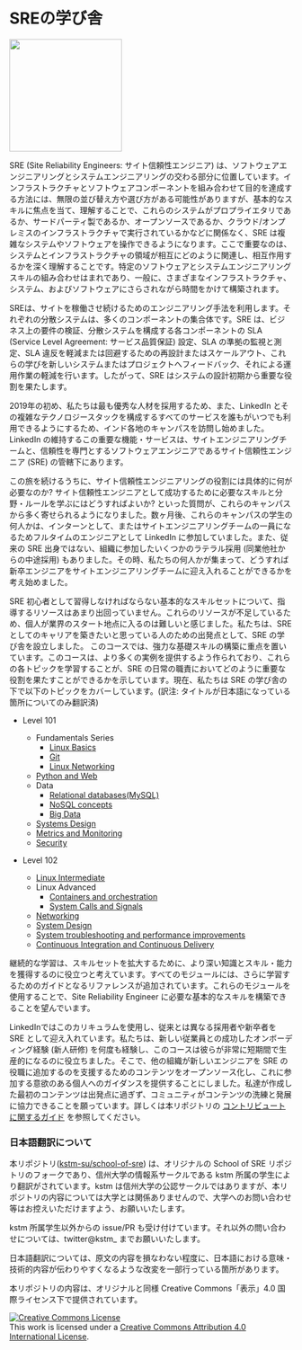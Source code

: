 # SREの学び舎

<img src="img/sos.png" width=200 >

SRE (Site Reliability Engineers: サイト信頼性エンジニア) は、ソフトウェアエンジニアリングとシステムエンジニアリングの交わる部分に位置しています。インフラストラクチャとソフトウェアコンポーネントを組み合わせて目的を達成する方法には、無限の並び替え方や選び方がある可能性がありますが、基本的なスキルに焦点を当て、理解することで、これらのシステムがプロプライエタリであるか、サードパーティ製であるか、オープンソースであるか、クラウド/オンプレミスのインフラストラクチャで実行されているかなどに関係なく、SRE は複雑なシステムやソフトウェアを操作できるようになります。ここで重要なのは、システムとインフラストラクチャの領域が相互にどのように関連し、相互作用するかを深く理解することです。特定のソフトウェアとシステムエンジニアリングスキルの組み合わせはまれであり、一般に、さまざまなインフラストラクチャ、システム、およびソフトウェアにさらされながら時間をかけて構築されます。



SREは、サイトを稼働させ続けるためのエンジニアリング手法を利用します。それぞれの分散システムは、多くのコンポーネントの集合体です。SRE は、ビジネス上の要件の検証、分散システムを構成する各コンポーネントの SLA (Service Level Agreement: サービス品質保証) 設定、SLA の準拠の監視と測定、SLA 違反を軽減または回避するための再設計またはスケールアウト、これらの学びを新しいシステムまたはプロジェクトへフィードバック、それによる運用作業の軽減を行います。したがって、SRE はシステムの設計初期から重要な役割を果たします。

2019年の初め、私たちは最も優秀な人材を採用するため、また、LinkedIn とその複雑なテクノロジースタックを構成するすべてのサービスを誰もがいつでも利用できるようにするため、インド各地のキャンパスを訪問し始めました。LinkedIn の維持するこの重要な機能・サービスは、サイトエンジニアリングチームと、信頼性を専門とするソフトウェアエンジニアであるサイト信頼性エンジニア (SRE) の管轄下にあります。

この旅を続けるうちに、サイト信頼性エンジニアリングの役割には具体的に何が必要なのか? サイト信頼性エンジニアとして成功するために必要なスキルと分野・ルールを学ぶにはどうすればよいか? といった質問が、これらのキャンパスから多く寄せられるようになりました。数ヶ月後、これらのキャンパスの学生の何人かは、インターンとして、またはサイトエンジニアリングチームの一員になるためフルタイムのエンジニアとして LinkedIn に参加していました。また、従来の SRE 出身ではない、組織に参加したいくつかのラテラル採用 (同業他社からの中途採用) もありました。その時、私たちの何人かが集まって、どうすれば新卒エンジニアをサイトエンジニアリングチームに迎え入れることができるかを考え始めました。

SRE 初心者として習得しなければならない基本的なスキルセットについて、指導するリソースはあまり出回っていません。これらのリソースが不足しているため、個人が業界のスタート地点に入るのは難しいと感じました。私たちは、SRE としてのキャリアを築きたいと思っている人のための出発点として、SRE の学び舎を設立しました。
このコースでは、強力な基礎スキルの構築に重点を置いています。このコースは、より多くの実例を提供するよう作られており、これらの各トピックを学習することが、SRE の日常の職責においてどのように重要な役割を果たすことができるかを示しています。現在、私たちは SRE の学び舎の下で以下のトピックをカバーしています。(訳注: タイトルが日本語になっている箇所についてのみ翻訳済)

-   Level 101
    -   Fundamentals Series
        -   [Linux Basics](https://linkedin.github.io/school-of-sre/level101/linux_basics/intro/)
        -   [Git](https://linkedin.github.io/school-of-sre/level101/git/git-basics/)
        -   [Linux Networking](https://linkedin.github.io/school-of-sre/level101/linux_networking/intro/)
    -   [Python and Web](https://linkedin.github.io/school-of-sre/level101/python_web/intro/)
    -   Data
        - [Relational databases(MySQL)](https://linkedin.github.io/school-of-sre/level101/databases_sql/intro/)
        -   [NoSQL concepts](https://linkedin.github.io/school-of-sre/level101/databases_nosql/intro/)
        -   [Big Data](https://linkedin.github.io/school-of-sre/level101/big_data/intro/)
    -   [Systems Design](https://linkedin.github.io/school-of-sre/level101/systems_design/intro/)
    -   [Metrics and Monitoring](https://linkedin.github.io/school-of-sre/level101/metrics_and_monitoring/introduction/)
    -   [Security](https://linkedin.github.io/school-of-sre/level101/security/intro/)

-   Level 102
    -   [Linux Intermediate](https://linkedin.github.io/school-of-sre/level102/linux_intermediate/introduction/)
    -   Linux Advanced
        -   [Containers and orchestration](https://linkedin.github.io/school-of-sre/level102/containerization_and_orchestration/intro/)
        -   [System Calls and Signals](https://linkedin.github.io/school-of-sre/level102/system_calls_and_signals/intro/)
    -   [Networking](https://linkedin.github.io/school-of-sre/level102/networking/introduction/)
    -   [System Design](https://linkedin.github.io/school-of-sre/level102/system_design/intro/)
    -   [System troubleshooting and performance improvements](https://linkedin.github.io/school-of-sre/level102/system_troubleshooting_and_performance/introduction/) 
    -   [Continuous Integration and Continuous Delivery](https://linkedin.github.io/school-of-sre/level102/continuous_integration_and_continuous_delivery/introduction/)

継続的な学習は、スキルセットを拡大するために、より深い知識とスキル・能力を獲得するのに役立つと考えています。すべてのモジュールには、さらに学習するためのガイドとなるリファレンスが追加されています。これらのモジュールを使用することで、Site Reliability Engineer に必要な基本的なスキルを構築できることを望んでいます。

LinkedInではこのカリキュラムを使用し、従来とは異なる採用者や新卒者を SRE として迎え入れています。私たちは、新しい従業員との成功したオンボーディング経験 (新人研修) を何度も経験し、このコースは彼らが非常に短期間で生産的になるのに役立ちました。そこで、他の組織が新しいエンジニアを SRE の役職に追加するのを支援するためのコンテンツをオープンソース化し、これに参加する意欲のある個人へのガイダンスを提供することにしました。私達が作成した最初のコンテンツは出発点に過ぎず、コミュニティがコンテンツの洗練と発展に協力できることを願っています。詳しくは本リポジトリの [コントリビュートに関するガイド](./CONTRIBUTING.md) を参照してください。



### 日本語翻訳について

本リポジトリ([kstm-su/school-of-sre](https://github.com/kstm-su/school-of-sre))  は、オリジナルの School of SRE リポジトリのフォークであり、信州大学の情報系サークルである kstm 所属の学生により翻訳がされています。kstm は信州大学の公認サークルではありますが、本リポジトリの内容については大学とは関係ありませんので、大学へのお問い合わせ等はお控えいただけますよう、お願いいたします。

kstm 所属学生以外からの issue/PR も受け付けています。それ以外の問い合わせについては、twitter@kstm_ までお願いいたします。

日本語翻訳については、原文の内容を損なわない程度に、日本語における意味・技術的内容が伝わりやすくなるような改変を一部行っている箇所があります。

本リポジトリの内容は、オリジナルと同様 Creative Commons「表示」4.0 国際ライセンス下で提供されています。

<a rel="license" href="http://creativecommons.org/licenses/by/4.0/"><img alt="Creative Commons License" style="border-width:0" src="https://i.creativecommons.org/l/by/4.0/88x31.png" /></a><br />This work is licensed under a <a rel="license" href="http://creativecommons.org/licenses/by/4.0/">Creative Commons Attribution 4.0 International License</a>.
